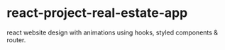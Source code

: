 # react-project-real-estate-app
react website design with animations using hooks, styled components &amp; router.
